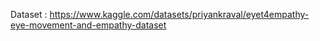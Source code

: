 Dataset : https://www.kaggle.com/datasets/priyankraval/eyet4empathy-eye-movement-and-empathy-dataset